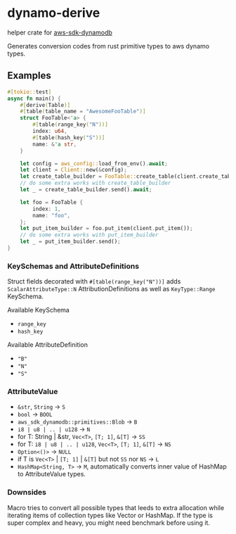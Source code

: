 # dynamo-derive

helper crate for [aws-sdk-dynamodb](https://docs.rs/aws-sdk-dynamodb/latest/aws_sdk_dynamodb/)

Generates conversion codes from rust primitive types to aws dynamo types.

## Examples
```rust
#[tokio::test]
async fn main() {
    #[derive(Table)]
    #[table(table_name = "AwesomeFooTable")]
    struct FooTable<'a> {
        #[table(range_key("N"))]
        index: u64,
        #[table(hash_key("S"))]
        name: &'a str,
    }

    let config = aws_config::load_from_env().await;
    let client = Client::new(&config);
    let create_table_builder = FooTable::create_table(client.create_table());
    // do some extra works with create_table_builder
    let _ = create_table_builder.send().await;

    let foo = FooTable {
        index: 1,
        name: "foo",
    };
    let put_item_builder = foo.put_item(client.put_item());
    // do some extra works with put_item_builder
    let _ = put_item_builder.send();
}
```

### KeySchemas and AttributeDefinitions
Struct fields decorated with `#[table(range_key("N"))]` adds `ScalarAttributeType::N` AttributionDefinitions
as well as `KeyType::Range` KeySchema. 

Available KeySchema
- `range_key`
- `hash_key`

Available AttributeDefinition
- `"B"`
- `"N"`
- `"S"`

### AttributeValue
- `&str`, `String` -> `S`
- `bool` -> `BOOL`
- `aws_sdk_dynamodb::primitives::Blob` -> `B`
- `i8 | u8 | .. | u128` -> `N`
- for T: String | &str, `Vec<T>`, `[T; 1]`, `&[T]` -> `SS`
- for T: `i8 | u8 | .. | u128`, `Vec<T>`, `[T; 1]`, `&[T]` -> `NS`
- `Option<()>` -> `NULL`
- if T is `Vec<T>` | `[T; 1]` | `&[T]` but not `SS` nor `NS` -> `L`
- `HashMap<String, T>` -> `M`, automatically converts inner value of HashMap to AttributeValue types.

### Downsides
Macro tries to convert all possible types that leeds to extra allocation while iterating items of collection types like Vector or HashMap.
If the type is super complex and heavy, you might need benchmark before using it. 